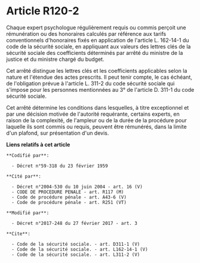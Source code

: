 # Article R120-2

Chaque expert psychologue régulièrement requis ou commis perçoit une rémunération ou des honoraires calculés par référence
aux tarifs conventionnels d'honoraires fixés en application de l'article L. 162-14-1 du code de la sécurité sociale, en
appliquant aux valeurs des lettres clés de la sécurité sociale des coefficients déterminés par arrêté du ministre de la
justice et du ministre chargé du budget. 

Cet arrêté distingue les lettres clés et les coefficients applicables selon la nature et l'étendue des actes prescrits. Il
peut tenir compte, le cas échéant, de l'obligation prévue à l'article L. 311-2 du code sécurité sociale qui s'impose pour les
personnes mentionnées au 3° de l'article D. 311-1 du code sécurité sociale. 

Cet arrêté détermine les conditions dans lesquelles, à titre exceptionnel et par une décision motivée de l'autorité
requérante, certains experts, en raison de la complexité, de l'ampleur ou de la durée de la procédure pour laquelle ils sont
commis ou requis, peuvent être rémunérés, dans la limite d'un plafond, sur présentation d'un devis.

**Liens relatifs à cet article**

	**Codifié par**:

	  - Décret n°59-318 du 23 février 1959

	**Cité par**:

	  - Décret n°2004-530 du 10 juin 2004 - art. 16 (V)
	  - CODE DE PROCEDURE PENALE - art. R117 (M)
	  - Code de procédure pénale - art. A43-6 (V)
	  - Code de procédure pénale - art. R251 (VT)

	**Modifié par**:

	  - Décret n°2017-248 du 27 février 2017 - art. 3

	**Cite**:

	  - Code de la sécurité sociale. - art. D311-1 (V)
	  - Code de la sécurité sociale. - art. L162-14-1 (V)
	  - Code de la sécurité sociale. - art. L311-2 (V)
